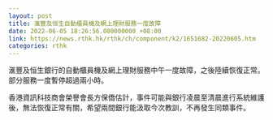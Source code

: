 ```yaml
---
layout: post
title: 滙豐及恒生自動櫃員機及網上理財服務一度故障
date: 2022-06-05 18:26:56.000000000 +08:00
link: https://news.rthk.hk/rthk/ch/component/k2/1651682-20220605.htm
categories: rthk
---
```


滙豐及恒生銀行的自動櫃員機及網上理財服務中午一度故障，之後陸續恢復正常。部分服務一度暫停超過兩小時。

香港資訊科技商會榮譽會長方保僑估計，事件可能與銀行凌晨至清晨進行系統維護後，無法恢復正常有關，希望兩間銀行能汲取今次教訓，不再發生同類事件。
